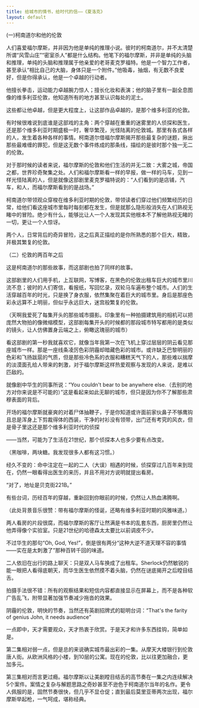```yaml
---
title: 给城市的情书，给时代的信——《夏洛克》
layout: default
---
```


(一)柯南道尔和他的伦敦

人们喜爱福尔摩斯，并非因为他是单纯的推理小说。彼时的柯南道尔，并不太清楚所谓“风雪山庄”“密室杀人”都是什么结构。他笔下的福尔摩斯，并非是单纯的头脑和推理，单纯的头脑和推理属于他亲爱的老哥麦克罗福特。他是一个智力工作者，甚至承认“相比自己的大脑，身体只是一个附件。”他吸毒，抽烟，有无数不良爱好，但是你得承认，他是一个卓越的行动者。

他擅长拳击，运动能力卓越腕力惊人；擅长化妆和表演；他的脑子里有一副全息图像的维多利亚伦敦，他知道所有的地方甚至认识每处的泥土。

这些都让他卓越，但是更大程度上，让这部作品卓越的，是那个维多利亚的伦敦。

有时候很难说到底谁是这部戏的主角：两个穿越在重重的迷雾里的人侦探和医生，还是那个维多利亚时期盛极一时，奢华繁茂，光怪陆离的伦敦城。那里有各式各样的人，发生着各种各样的事情。柯南道尔借福尔摩斯揭开那些最复杂的谜题，揪出那些最难缠的罪犯，但是这无数个事件练成的那条线，描绘的是彼时那个独一无二的伦敦。

对于那时候的读者来说，福尔摩斯的伦敦和他们生活的并无二致：大雾之城，帝国之都，世界珍奇聚集之处。人们和福尔摩斯看一样的早报，做一样的马车，见到一样光怪陆离的人，但是就像这部剧里麦克罗福特说的：“人们看到的是店铺，汽车，和人，而福尔摩斯看到的是战场。”

柯南道尔带领观众穿梭在维多利亚时期的伦敦，带领读者们穿过他们频繁经历的日常，给他们看这座城市里每时每刻都在发生，但是就那么隐形般消失在人们熟视无睹中的冒险。绝少有什么，能够比让人一个人发现其实他根本不了解他熟视无睹的一切，更让一个人惊讶。


两个人，日常背后的奇异冒险，这之后真正描绘的是你所熟悉的那个巨大，精致，并极其繁复的伦敦。


（二）伦敦的两百年之后

这是柯南道尔的那些故事，而这部剧也拍了同样的故事。

这部剧里的人们用手机，上互联网，写博客，在黑色的伦敦出租车巨大的城市里川流不息；彼时的人们寄信，看报纸，写回忆录，双轮马车遍布整个城市。人们的生活穿越百年的时光，只是换了身衣服，依然集聚在着巨大的城市里。身后是那座色彩永远算不上明丽，但似乎永远巨大，迷宫般繁复的伦敦。


（天啊我爱死了每集开头的那些城市摄影。印象里有一种拍摄建筑用的相机可以把庞然大物拍的像微缩模型，这部剧每集开头的时候都的那段城市特写都用的是类似的镜头，让人仿佛置身云端之上，俯瞰这瑰丽的城市）

看这部剧的第一秒我就喜欢它，就像当年我第一次在飞机上穿过层层的阴云看见那座城市一样。那是一座线条凌厉色彩阴霾却暗藏色彩的城市。或许缺乏巴黎明丽的色彩和飞扬跋扈的气质，但是那些冷色系的衣服和糟糕天气下的人，那些难以揣摩的淡漠面孔给人带来的刺激，对于福尔摩斯这样热爱观察与发现的人来说，是难以匹敌的。

就像剧中华生的同事所说：“You couldn't bear to be anywhere else.（去别的地方对你来说是不可能的）”这是看起来如此无聊的城市，但只是因为你不了解那些肃穆表面的背后。

开场的福尔摩斯就豪爽的对着尸体抽鞭子，于是你知道或许面前家伙鼻子不够鹰钩且总是浑身上下剪裁得体的西装，干净的衬衫没有领带，出门还有考究的风衣，但是骨子里这还是那个维多利亚时代的侦探

——当然，可能为了生活在21世纪，那个侦探本人也多少要有点改变。

（黑咖啡，两块糖。我发现很多人都有这习惯。）

经久不变的：命中注定在一起的二人（大误）相遇的时候，侦探穿过几百年来到现在，仍然一眼看得出医生的来历，并且不用对方说明就提出看房。

“对了，地址是贝克街221B。”

有些台词，历经百年的穿越，重新回到你眼前的时候，仍然让人热血沸腾啊。

（此处背景音乐很赞：带有福尔摩斯的怪诞，还略有维多利亚时期的风雅味道。）

两人看房的片段很腐，而福尔摩斯的客厅让然满是书本的乱套东西，厨房里仍然让他弄得像个实验室。只是21世纪的哈德森太太要比以前调皮不少。

不过华生的那句“Oh, God, Yes!”，倒是很有两分“这种大逆不道天理不容的事情——实在是太刺激了”那种百转千回的味道。

二人依旧在出行的路上聊天：只是双人马车换成了出租车。Sherlock仍然敏锐的能一眼把人看得底朝天，而华生医生依然摸不着头脑，仍然在谜底揭开之后瞠目结舌。

拍摄手法很不错：所有的观察结果和短信内容都直接显示在屏幕上，而不是各种软广告乱飞，附带显著加强节奏减少拖沓的效果。

阴霾的伦敦，明快的节奏，当然还有英剧招牌式的聪明台词：“That's the farity of genius John, it needs audience”

一点即中，天才需要观众，天才热衷于欣赏。于是天才和许多东西挂钩，简单如是。

第二集相对弱一点，但是总的来说确实城市最出彩的一集。从摩天大楼银行到伦敦唐人街。从欧洲风格的小楼，到10层的公寓。现在的伦敦，比以往更加融合，更加多元。

第三集相对而言更过瘾。福尔摩斯以让美剧瞠目结舌的高节奏在一集之内连续解决5个案件。案情之复杂与解题思路之奇妙甚至不逊色于柯南道尔当年的名作。更令人佩服的是，固然节奏很快，但几乎不显仓促；直到最后莫里亚蒂两次出现，福尔摩斯举起枪，一气呵成，堪称经典。
